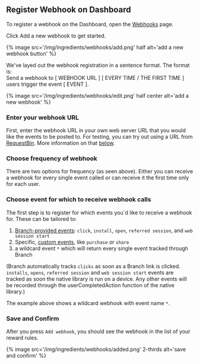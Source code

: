 
## Register Webhook on Dashboard

To register a webhook on the Dashboard, open the [Webhooks](https://dashboard.branch.io/#/webhook) page.

Click Add a new webhook to get started.

{% image src='/img/ingredients/webhooks/add.png' half alt='add a new webhook button' %}

<div class="full-width">We've layed out the webhook registration in a sentence format. The format is:</div>

<div class="attention-grabber">Send a webhook to [ WEBHOOK URL ] [ EVERY TIME / THE FIRST TIME ] users trigger the event [ EVENT ].</div>

{% image src='/img/ingredients/webhooks/edit.png' half center alt='add a new webhook' %}


### Enter your webhook URL

First, enter the webhook URL in your own web server URL that you would like the events to be posted to. For testing, you can try out using a URL from [RequestBin](http://requestb.in/). More information on that [below](/recipes/webhooks_and_exporting_data/#example-using-requestbin-to-test).


### Choose frequency of webhook

There are two options for frequency (as seen above). Either you can receive a webhook for every single event called or can receive it the first time only for each user.


### Choose event for which to receive webhook calls

The first step is to register for which events you`d like to receive a webhook for. These can be tailored to:

1. [Branch-provided events](/recipes/advanced_referral_incentives/{{page.platform}}#standard-events): `click`, `install`, `open`, `referred session`, and `web session start`
1. Specific, [custom events](/recipes/advanced_referral_incentives/{{page.platform}}#custom-events), like `purchase` or `share`
1. a wildcard event `*` which will return every single event tracked through Branch

(Branch automatically tracks `clicks` as soon as a Branch link is clicked. `installs`, `opens`, `referred session` and `web session start` events are tracked as soon the native library is run on a device. Any other events will be recorded through the userCompletedAction function of the native library.)

The example above shows a wildcard webhook with event name `*`.


### Save and Confirm

After you press `Add webhook`, you should see the webhook in the list of your reward rules.

{% image src='/img/ingredients/webhooks/added.png' 2-thirds alt='save and confirm' %}
